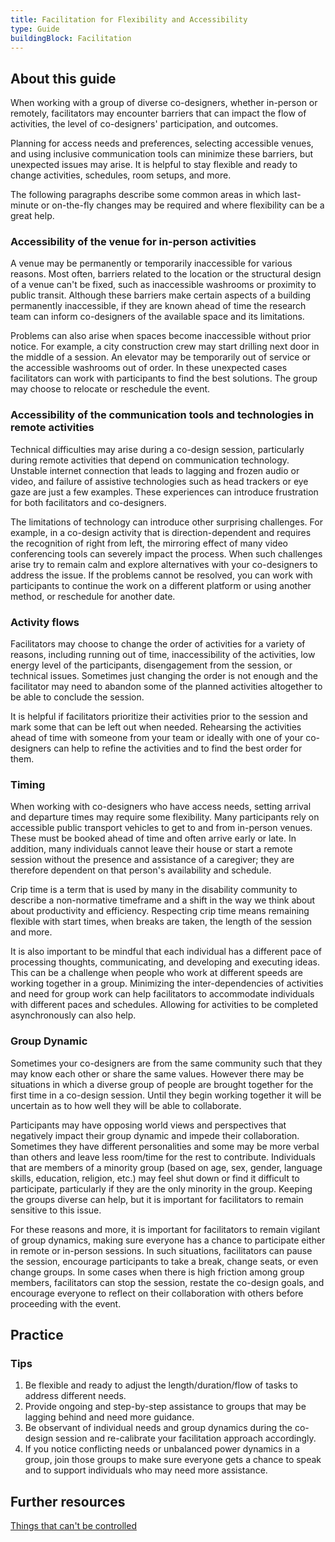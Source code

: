 ```yaml
---
title: Facilitation for Flexibility and Accessibility
type: Guide
buildingBlock: Facilitation
---
```

## About this guide

When working with a group of diverse co-designers, whether in-person or remotely, facilitators may encounter barriers that can impact the flow of activities, the level of co-designers' participation, and outcomes.

Planning for access needs and preferences, selecting accessible venues, and using inclusive communication tools can minimize these barriers, but unexpected issues may arise. It is helpful to stay flexible and ready to change activities, schedules, room setups, and more.

The following paragraphs describe some common areas in which last-minute or on-the-fly changes may be required and where flexibility can be a great help.

### Accessibility of the venue for in-person activities

A venue may be permanently or temporarily inaccessible for various reasons. Most often, barriers related to the location or the structural design of a venue can't be fixed, such as inaccessible washrooms or proximity to public transit. Although these barriers make certain aspects of a building permanently inaccessible, if they are known ahead of time the research team can inform co-designers of the available space and its limitations.

Problems can also arise when spaces become inaccessible without prior notice. For example, a city construction crew may start drilling next door in the middle of a session. An elevator may be temporarily out of service or the accessible washrooms out of order. In these unexpected cases facilitators can work with participants to find the best solutions. The group may choose to relocate or reschedule the event.

### Accessibility of the communication tools and technologies in remote activities

Technical difficulties may arise during a co-design session, particularly during remote activities that depend on communication technology. Unstable internet connection that leads to lagging and frozen audio or video, and failure of assistive technologies such as head trackers or eye gaze are just a few examples. These experiences can introduce frustration for both facilitators and co-designers.

The limitations of technology can introduce other surprising challenges. For example, in a co-design activity that is direction-dependent and requires the recognition of right from left, the mirroring effect of many video conferencing tools can severely impact the process. When such challenges arise try to remain calm and explore alternatives with your co-designers to address the issue. If the problems cannot be resolved, you can work with participants to continue the work on a different platform or using another method, or reschedule for another date.

### Activity flows

Facilitators may choose to change the order of activities for a variety of reasons, including running out of time, inaccessibility of the activities, low energy level of the participants, disengagement from the session, or technical issues. Sometimes just changing the order is not enough and the facilitator may need to abandon some of the planned activities altogether to be able to conclude the session.

It is helpful if facilitators prioritize their activities prior to the session and mark some that can be left out when needed. Rehearsing the activities ahead of time with someone from your team or ideally with one of your co-designers can help to refine the activities and to find the best order for them.

### Timing

When working with co-designers who have access needs, setting arrival and departure times may require some flexibility. Many participants rely on accessible public transport vehicles to get to and from in-person venues. These must be booked ahead of time and often arrive early or late. In addition, many individuals cannot leave their house or start a remote session without the presence and assistance of a caregiver; they are therefore dependent on that person's availability and schedule.

Crip time is a term that is used by many in the disability community to describe a non-normative timeframe and a shift in the way we think about about productivity and efficiency. Respecting crip time means remaining flexible with start times, when breaks are taken, the length of the session and more.

It is also important to be mindful that each individual has a different pace of processing thoughts, communicating, and developing and executing ideas. This can be a challenge when people who work at different speeds are working together in a group. Minimizing the inter-dependencies of activities and need for group work can help facilitators to accommodate individuals with different paces and schedules. Allowing for activities to be completed asynchronously can also help.

### Group Dynamic

Sometimes your co-designers are from the same community such that they may know each other or share the same values. However there may be situations in which a diverse group of people are brought together for the first time in a co-design session. Until they begin working together it will be uncertain as to how well they will be able to collaborate.

Participants may have opposing world views and perspectives that negatively impact their group dynamic and impede their collaboration. Sometimes they have different personalities and some may be more verbal than others and leave less room/time for the rest to contribute. Individuals that are members of a minority group (based on age, sex, gender, language skills, education, religion, etc.) may feel shut down or find it difficult to participate, particularly if they are the only minority in the group. Keeping the groups diverse can help, but it is important for facilitators to remain sensitive to this issue.

For these reasons and more, it is important for facilitators to remain vigilant of group dynamics, making sure everyone has a chance to participate either in remote or in-person sessions. In such situations, facilitators can pause the session, encourage participants to take a break, change seats, or even change groups. In some cases when there is high friction among group members, facilitators can stop the session, restate the co-design goals, and encourage everyone to reflect on their collaboration with others before proceeding with the event.

## Practice

### Tips

1. Be flexible and ready to adjust the length/duration/flow of tasks to address different needs.
2. Provide ongoing and step-by-step assistance to groups that may be lagging behind and need more guidance.
3. Be observant of individual needs and group dynamics during the co-design session and re-calibrate your facilitation approach accordingly.
4. If you notice conflicting needs or unbalanced power dynamics in a group, join those groups to make sure everyone gets a chance to speak and to support individuals who may need more assistance.

## Further resources

[Things that can't be controlled](https://cities.inclusivedesign.ca/resources/things-that-can-t-be-controlled/)